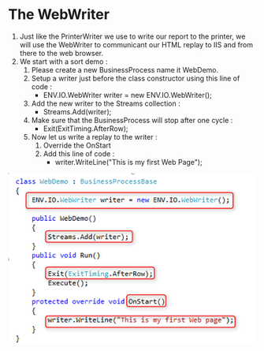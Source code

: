﻿# The WebWriter

1. Just like the PrinterWriter we use to write our report to the printer, we will use the WebWriter to communicant our HTML replay to IIS and from there to the web browser.  
2. We start with a sort demo :  
   1. Please create a new BusinessProcess name it WebDemo.
   2. Setup a writer just before the class constructor using this line of code :  
      * ENV.IO.WebWriter writer = new ENV.IO.WebWriter();
   3. Add the new writer to the Streams collection :  
      * Streams.Add(writer);  
   4. Make sure that the BusinessProcess will stop after one cycle :  
      * Exit(ExitTiming.AfterRow);  
   5. Now let us write a replay to the writer :  
      1.  Override the OnStart  
      2.  Add this line of code :  
          * writer.WriteLine("This is my first Web Page");  


![2017-10-08_16h59_34.png](2017-10-08_16h59_34.png)  

````

